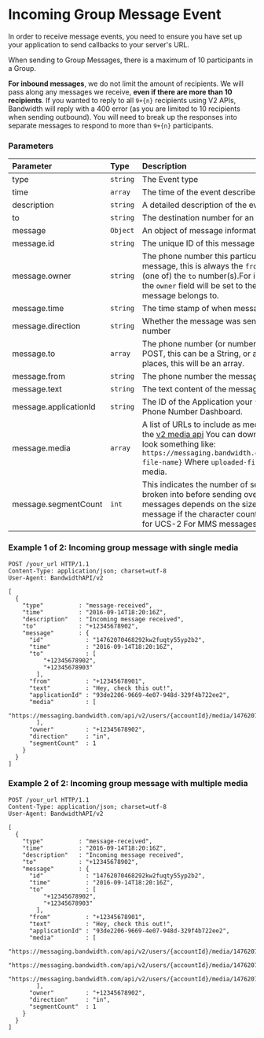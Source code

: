 
# Incoming Group Message Event

In order to receive message events, you need to ensure you have set up your application to send callbacks to your server's URL.

When sending to Group Messages, there is a maximum of 10 participants in a Group.

**For inbound messages**, we do not limit the amount of recipients. We will pass along any messages we receive, **even if there are more than 10 recipients**.
If you wanted to reply to all `9+{n}` recipients using V2 APIs, Bandwidth will reply with a 400 error (as you are limited to 10 recipients when sending outbound).
You will need to break up the responses into separate messages to respond to more than `9+{n}` participants.

### Parameters

| Parameter             | Type     | Description                                                                                                                                                                                                                                                                                                                                                                                             |
|:----------------------|:---------|:--------------------------------------------------------------------------------------------------------------------------------------------------------------------------------------------------------------------------------------------------------------------------------------------------------------------------------------------------------------------------------------------------------|
| type                  | `string` | The Event type                                                                                                                                                                                                                                                                                                                                                                                          |
| time                  | `array`  | The time of the event described in the receipt                                                                                                                                                                                                                                                                                                                                                          |
| description           | `string` | A detailed description of the event described by the receipt                                                                                                                                                                                                                                                                                                                                            |
| to                    | `string` | The destination number for an outbound group message receipt                                                                                                                                                                                                                                                                                                                                            |
| message               | `Object` | An object of message information                                                                                                                                                                                                                                                                                                                                                                        |
| message.id            | `string` | The unique ID of this message                                                                                                                                                                                                                                                                                                                                                                           |
| message.owner         | `string` | The phone number this particular message is associated with. For an outbound message, this is always the `from` number. For an inbound message, this will be (one of) the `to` number(s).For instance, if this is an inbound group message, the `owner` field will be set to the `to` number that this particular copy of the group message belongs to.                                     |
| message.time          | `string` | The time stamp of when message was created                                                                                                                                                                                                                                                                                                                                                              |
| message.direction     | `string` | Whether the message was sent from Bandwidth, or received by a Bandwidth number                                                                                                                                                                                                                                                                                                                          |
| message.to            | `array`  | The phone number (or numbers) the message the message is sent to. On a POST, this can be a String, or an array of one or more numbers. In all other places, this will be an array.                                                                                                                                                                                                                      |
| message.from          | `string` | The phone number the message was sent from                                                                                                                                                                                                                                                                                                                                                              |
| message.text          | `string` | The text content of the message                                                                                                                                                                                                                                                                                                                                                                         |
| message.applicationId | `string` | The ID of the Application your `from` number is associated with in the Bandwidth Phone Number Dashboard.                                                                                                                                                                                                                                                                                                |
| message.media         | `array`  | A list of URLs to include as media attachments as part of the message.  Using the [v2 media api](../methods/media/about.md) You can download the media **WITHIN 2 DAYS**  The URL will look something like:  `https://messaging.bandwidth.com/api/v2/users/{accountId}/media/{uploaded-file-name}`  Where `uploaded-file-name` is the original filename of your uploaded media. |
| message.segmentCount  | `int`    | This indicates the number of segments the original message from the user is broken into before sending over to carrier networks. Segmentation of messages depends on the size and encoding. Bandwidth will segment the message if the character count is over the below limits:  - 160 for GSM-7  - 70 for UCS-2   For MMS messages the segment count will always be set to 1       |


### Example 1 of 2: Incoming group message with single media



```http
POST /your_url HTTP/1.1
Content-Type: application/json; charset=utf-8
User-Agent: BandwidthAPI/v2

[
  {
    "type"          : "message-received",
    "time"          : "2016-09-14T18:20:16Z",
    "description"   : "Incoming message received",
    "to"            : "+12345678902",
    "message"       : {
      "id"            : "14762070468292kw2fuqty55yp2b2",
      "time"          : "2016-09-14T18:20:16Z",
      "to"            : [
          "+12345678902",
          "+12345678903"
        ],
      "from"          : "+12345678901",
      "text"          : "Hey, check this out!",
      "applicationId" : "93de2206-9669-4e07-948d-329f4b722ee2",
      "media"         : [
        "https://messaging.bandwidth.com/api/v2/users/{accountId}/media/14762070468292kw2fuqty55yp2b2/0/bw.png"
        ],
      "owner"         : "+12345678902",
      "direction"     : "in",
      "segmentCount"  : 1
    }
  }
]
```



### Example 2 of 2: Incoming group message with multiple media



```http
POST /your_url HTTP/1.1
Content-Type: application/json; charset=utf-8
User-Agent: BandwidthAPI/v2

[
  {
    "type"          : "message-received",
    "time"          : "2016-09-14T18:20:16Z",
    "description"   : "Incoming message received",
    "to"            : "+12345678902",
    "message"       : {
      "id"            : "14762070468292kw2fuqty55yp2b2",
      "time"          : "2016-09-14T18:20:16Z",
      "to"            : [
          "+12345678902",
          "+12345678903"
        ],
      "from"          : "+12345678901",
      "text"          : "Hey, check this out!",
      "applicationId" : "93de2206-9669-4e07-948d-329f4b722ee2",
      "media"         : [
        "https://messaging.bandwidth.com/api/v2/users/{accountId}/media/14762070468292kw2fuqty55yp2b2/0/bw.png",
        "https://messaging.bandwidth.com/api/v2/users/{accountId}/media/14762070468292kw2fuqty55yp2b2/1/bandwidth_logo.png",
        "https://messaging.bandwidth.com/api/v2/users/{accountId}/media/14762070468292kw2fuqty55yp2b2/2/Bandwidth_Contact.png"
        ],
      "owner"         : "+12345678902",
      "direction"     : "in",
      "segmentCount"  : 1
    }
  }
]
```


